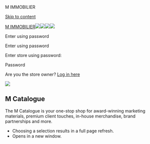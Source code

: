 M IMMOBILIER


[Skip to content](#MainContent)








[M IMMOBILIER![](//mimmobilier.shop/cdn/shop/files/MI-Logotype-RGB-Black_0fda4c06-bce6-49a4-9125-3f4402f2b156.png?v=1722611861&width=1001)![](//mimmobilier.shop/cdn/shop/files/MI-Logotype-RGB-Black.png?v=1717171548&width=2433)![](//mimmobilier.shop/cdn/shop/files/MI-Logotype-RGB-White_64939062-0daf-41ee-abae-8049565957d3.png?v=1722611861&width=1001)![](//mimmobilier.shop/cdn/shop/files/MI-Logotype-RGB-White_64939062-0daf-41ee-abae-8049565957d3.png?v=1722611861&width=1001)](/)

Enter using password



Enter using password

Enter store using password:

Password

Are you the store owner? [Log in here](/admin)

![](//mimmobilier.shop/cdn/shop/files/mimmobilier-146.jpg?v=1744224870&width=5557)

M Catalogue
-----------

The M Catalogue is your one-stop shop for award-winning marketing materials, premium client touches, in-house merchandise, brand partnerships and more.

* Choosing a selection results in a full page refresh.
* Opens in a new window.